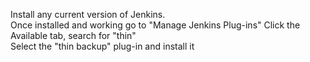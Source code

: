 Install any current version of Jenkins.  
Once installed and working go to "Manage Jenkins Plug-ins" 
Click the Available tab, search for "thin"  
Select the "thin backup" plug-in and install it
